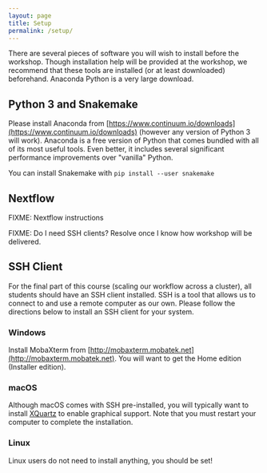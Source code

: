 ```yaml
---
layout: page
title: Setup
permalink: /setup/
---
```


There are several pieces of software you will wish to install before the workshop.
Though installation help will be provided at the workshop,
we recommend that these tools are installed (or at least downloaded) beforehand.
Anaconda Python is a very large download.

## Python 3 and Snakemake

Please install Anaconda from [https://www.continuum.io/downloads](https://www.continuum.io/downloads)
(however any version of Python 3 will work).
Anaconda is a free version of Python that comes bundled with all of its most useful tools.
Even better, it includes several significant performance improvements over "vanilla" Python.

You can install Snakemake with `pip install --user snakemake`

## Nextflow

FIXME: Nextflow instructions

FIXME: Do I need SSH clients? Resolve once I know how workshop will be delivered.

## SSH Client

For the final part of this course (scaling our workflow across a cluster),
all students should have an SSH client installed.
SSH is a tool that allows us to connect to and use a remote computer as our own.
Please follow the directions below to install an SSH client for your system.

### Windows

Install MobaXterm from [http://mobaxterm.mobatek.net](http://mobaxterm.mobatek.net).
You will want to get the Home edition (Installer edition).

### macOS

Although macOS comes with SSH pre-installed,
you will typically want to install [XQuartz](www.xquartz.org) to enable graphical support.
Note that you must restart your computer to complete the installation.

### Linux

Linux users do not need to install anything, you should be set!
